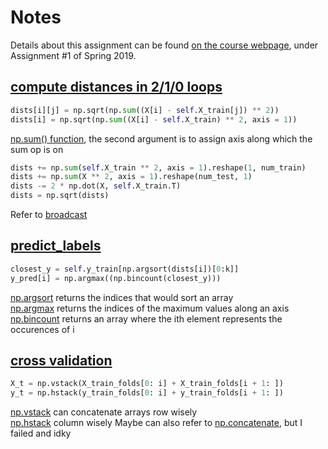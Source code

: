 Notes
=====
Details about this assignment can be found [on the course webpage](http://cs231n.github.io/), under Assignment #1 of Spring 2019.<br>
## [compute distances in 2/1/0 loops](https://github.com/QiaowenYoung/cs231n_learning/blob/master/assignment1/cs231n/classifiers/k_nearest_neighbor.py)
```Python
dists[i][j] = np.sqrt(np.sum((X[i] - self.X_train[j]) ** 2))
dists[i] = np.sqrt(np.sum((X[i] - self.X_train) ** 2, axis = 1))
```
[np.sum() function](https://docs.scipy.org/doc/numpy/reference/generated/numpy.sum.html), the second argument is to assign axis along which the sum op is on<br>
```Python
dists += np.sum(self.X_train ** 2, axis = 1).reshape(1, num_train)
dists += np.sum(X ** 2, axis = 1).reshape(num_test, 1)
dists -= 2 * np.dot(X, self.X_train.T)
dists = np.sqrt(dists)
```
Refer to [broadcast](https://www.runoob.com/numpy/numpy-broadcast.html)<br>
## [predict_labels](https://github.com/QiaowenYoung/cs231n_learning/blob/master/assignment1/cs231n/classifiers/k_nearest_neighbor.py)
```Python
closest_y = self.y_train[np.argsort(dists[i])[0:k]]
y_pred[i] = np.argmax((np.bincount(closest_y)))
```
[np.argsort](https://docs.scipy.org/doc/numpy/reference/generated/numpy.argsort.html) returns the indices that would sort an array<br>
[np.argmax](https://docs.scipy.org/doc/numpy/reference/generated/numpy.argmax.html) returns the indices of the maximum values along an axis<br>
[np.bincount](https://docs.scipy.org/doc/numpy/reference/generated/numpy.bincount.html) returns an array where the ith element represents the occurences of i
## [cross validation](https://github.com/QiaowenYoung/cs231n_learning/blob/master/assignment1/knn.ipynb)
```Python
X_t = np.vstack(X_train_folds[0: i] + X_train_folds[i + 1: ])
y_t = np.hstack(y_train_folds[0: i] + y_train_folds[i + 1: ])
```
[np.vstack](https://docs.scipy.org/doc/numpy/reference/generated/numpy.vstack.html) can concatenate arrays row wisely<br>
[np.hstack](https://docs.scipy.org/doc/numpy/reference/generated/numpy.hstack.html) column wisely
Maybe can also refer to [np.concatenate](https://docs.scipy.org/doc/numpy/reference/generated/numpy.concatenate.html), but I failed and idky
